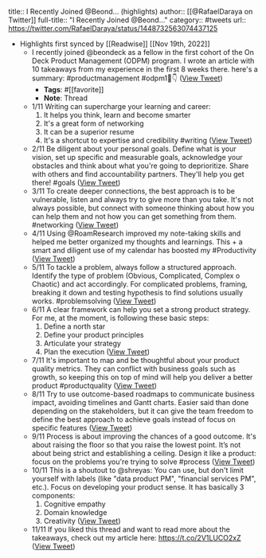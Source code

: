 title:: I Recently Joined @Beond... (highlights)
author:: [[@RafaelDaraya on Twitter]]
full-title:: "I Recently Joined @Beond..."
category:: #tweets
url:: https://twitter.com/RafaelDaraya/status/1448732563074437125

- Highlights first synced by [[Readwise]] [[Nov 19th, 2022]]
	- I recently joined @beondeck as a fellow in the first cohort of the On Deck Product Management (ODPM) program. I wrote an article with 10 takeaways from my experience in the first 8 weeks there. here's a summary: #productmanagement #odpm1🧵👇 ([View Tweet](https://twitter.com/RafaelDaraya/status/1448732563074437125))
		- **Tags**: #[[favorite]]
		- **Note**: Thread
	- 1/11 Writing can supercharge your learning and career:
	  1. It helps you think, learn and become smarter 
	  2. It's a great form of networking
	  3. It can be a superior resume
	  4. It's a shortcut to expertise and credibility
	  #writing ([View Tweet](https://twitter.com/RafaelDaraya/status/1448732564571791368))
	- 2/11 Be diligent about your personal goals. Define what is your vision, set up specific and measurable goals, acknowledge your obstacles and think about what you're going to deprioritize. Share with others and find accountability partners. They'll help you get there! #goals ([View Tweet](https://twitter.com/RafaelDaraya/status/1448732566106918915))
	- 3/11 To create deeper connections, the best approach is to be vulnerable, listen and always try to give more than you take. It's not always possible, but connect with someone thinking about how you can help them and not how you can get something from them. #networking ([View Tweet](https://twitter.com/RafaelDaraya/status/1448732567507722247))
	- 4/11 Using @RoamResearch improved my note-taking skills and helped me better organized my thoughts and learnings. This + a smart and diligent use of my calendar has boosted my #Productivity ([View Tweet](https://twitter.com/RafaelDaraya/status/1448732569000894471))
	- 5/11 To tackle a problem, always follow a structured approach. Identify the type of problem (Obvious, Complicated, Complex o Chaotic) and act accordingly. For complicated problems, framing, breaking it down and testing hypothesis to find solutions usually works. #problemsolving ([View Tweet](https://twitter.com/RafaelDaraya/status/1448732570624090115))
	- 6/11 A clear framework can help you set a strong product strategy. For me, at the moment, is following these basic steps:
	  1. Define a north star
	  2. Define your product principles
	  3. Articulate your strategy
	  4. Plan the execution ([View Tweet](https://twitter.com/RafaelDaraya/status/1448732571882467333))
	- 7/11 It's important to map and be thoughtful about your product quality metrics. They can conflict with business goals such as growth, so keeping this on top of mind will help you deliver a better product #productquality ([View Tweet](https://twitter.com/RafaelDaraya/status/1448732573182607361))
	- 8/11 Try to use outcome-based roadmaps to communicate business impact, avoiding timelines and Gantt charts. Easier said than done depending on the stakeholders, but it can give the team freedom to define the best approach to achieve goals instead of focus on specific features ([View Tweet](https://twitter.com/RafaelDaraya/status/1448732574868721665))
	- 9/11 Process is about improving the chances of a good outcome. It's about raising the floor so that you raise the lowest point. It’s not about being strict and establishing a ceiling. Design it like a product: focus on the problems you're trying to solve #process ([View Tweet](https://twitter.com/RafaelDaraya/status/1448732576122867713))
	- 10/11 This is a shoutout to @shreyas: You can use, but don't limit yourself with labels (like "data product PM", "financial services PM", etc.). Focus on developing your product sense. It has basically 3 components: 
	  1. Cognitive empathy 
	  2. Domain knowledge
	  3. Creativity ([View Tweet](https://twitter.com/RafaelDaraya/status/1448732577335058440))
	- 11/11 If you liked this thread and want to read more about the takeaways, check out my article here: https://t.co/2V1LUCO2xZ ([View Tweet](https://twitter.com/RafaelDaraya/status/1448732578547126293))